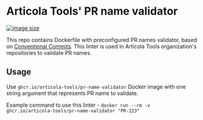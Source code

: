 # Articola Tools' PR name validator

[![image size](https://ghcr-badge.egpl.dev/articola-tools/pr-name-validator/size?color=dodgerblue)](https://ghcr-badge.egpl.dev/articola-tools/pr-name-validator/size?color=dodgerblue)

This repo contains Dockerfile with preconfigured PR names validator, based on
[Conventional Commits](https://www.conventionalcommits.org/en/v1.0.0/).
This linter is used in Articola Tools organization's repositories to validate PR
names.

## Usage

Use `ghcr.io/articola-tools/pr-name-validator` Docker image with one string
argument that represents PR name to validate.

Example command to use this linter -
`docker run --rm -v ghcr.io/articola-tools/pr-name-validator "PR-123"`
